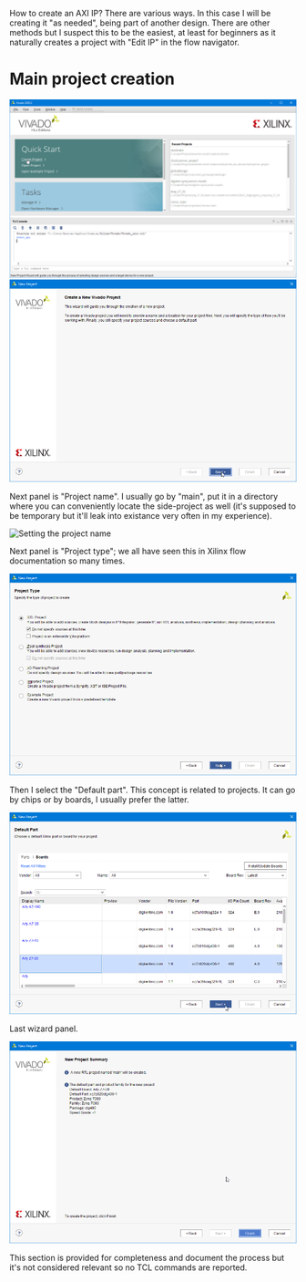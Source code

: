 How to create an AXI IP?
There are various ways. In this case I will be creating it "as needed", being part of another design.
There are other methods but I suspect this to be the easiest, at least for beginners as it naturally creates a project with "Edit IP" in the flow navigator.

# Main project creation

![Launch vivado and click on the "Create project" quickstart](./01_create.png)
![Project create intro](./02_intro.png)

Next panel is "Project name". I usually go by "main", put it in a directory where you can conveniently locate the side-project as well (it's supposed to be temporary but it'll leak into existance very often in my experience).

![Setting the project name](./02_proj_name.png)

Next panel is "Project type"; we all have seen this in Xilinx flow documentation so many times.

![Project type RTL, no sources at this time](./04_proj_kind.png)

Then I select the "Default part". This concept is related to projects. It can go by chips or by boards, I usually prefer the latter.

![Default part as Arty Z7-20](./05_board_part.png)

Last wizard panel.

![Confirming project creation in last panel](./06_creat_done.png)

This section is provided for completeness and document the process but it's not considered relevant so no TCL commands are reported.
